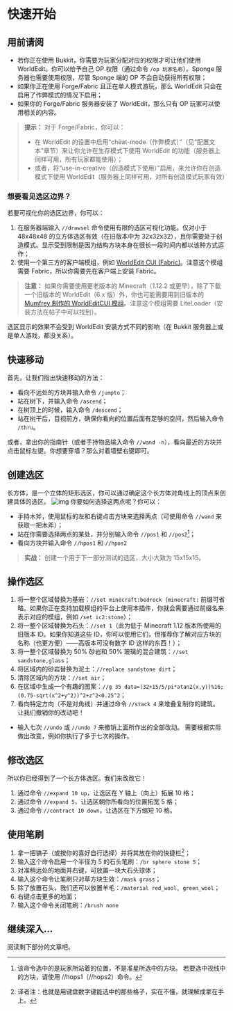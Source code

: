 # 快速开始

## 用前请阅

* 若你正在使用 Bukkit，你需要为玩家分配对应的权限才可让他们使用 WorldEdit。你可以给予自己 OP 权限（通过命令 `/op 玩家名称`）。Sponge 服务器也需要使用权限，尽管 Sponge 端的 OP 不会自动获得所有权限；
* 如果你正在使用 Forge/Fabric 且正在单人模式游玩，那么 WorldEdit 只会在启用了作弊模式的情况下启用；
* 如果你的 Forge/Fabric 服务器安装了 WorldEdit，那么只有 OP 玩家可以使用相关的内容。

> **提示：**
> 对于 Forge/Fabric，你可以：
>
> * 在 WorldEdit 的设置中启用“cheat-mode（作弊模式）”（见“配置文本”章节）来让你允许在生存模式下使用 WorldEdit 的功能（服务器上同样可用，所有玩家都能使用）；
> * 或者，将“use-in-creative（创造模式下使用）”启用，来允许你在创造模式下使用 WorldEdit（服务器上同样可用，对所有创造模式玩家有效）

### 想要看见选区边界？

若要可视化你的选区边界，你可以：

1. 在服务器端输入 `//drawsel` 命令使用有限的选区可视化功能。仅对小于 48x48x48 的立方体选区有效（在旧版本中为 32x32x32），且你需要处于创造模式。显示受到限制是因为结构方块本身在很长一段时间内都以该种方式运作；
2. 使用一个第三方的客户端模组，例如 [WorldEdit CUI (Fabric)](https://www.curseforge.com/minecraft/mc-mods/worldeditcui-fabric)。注意这个模组需要 Fabric，所以你需要先在客户端上安装 Fabric。

> **注意：**
> 如果你需要使用更老版本的 Minecraft（1.12.2 或更早），除了下载一个旧版本的 WorldEdit（6.x 版）外，你也可能需要用到旧版本的 [Mumfrey 制作的 WorldEditCUI 模组](https://www.minecraftforum.net/forums/mapping-and-modding-java-edition/minecraft-mods/1292886-worldeditcui)。注意这个模组需要 LiteLoader（安装方法在帖子中可以找到）。

选区显示的效果不会受到 WorldEdit 安装方式不同的影响（在 Bukkit 服务器上或是单人游戏，都没关系）。

## 快速移动

首先，让我们指出快速移动的方法：

* 看向不远处的方块并输入命令 `/jumpto`；
* 站在树下，并输入命令 `/ascend`；
* 在树顶上的时候，输入命令 `/descend`；
* 站在树干后，目视前方，确保你看向的位置后面有足够的空间，然后输入命令 `/thru`。

或者，拿出你的指南针（或者手持物品输入命令 `//wand -n`），看向最近的方块并点击鼠标左键。你想要穿墙？那么对着墙壁右键即可。

## 创建选区

长方体，是一个立体的矩形选区，你可以通过确定这个长方体对角线上的顶点来创建具体的选区。
![img](https://worldedit.enginehub.org/en/latest/_images/cuboid.png)
你要如何选择这两点呢？你可以：

* 手持木斧，使用鼠标的左和右键点击方块来选择两点（可使用命令 `//wand` 来获取一把木斧）；
* 站在你需要选择两点的某处，并分别输入命令 `//pos1` 和 `//pos2`[^1]；
* 看向方块并输入命令 `//hpos1` 和 `//hpos2`

> **实战：**
> 创建一个用于下一部分测试的选区，大小大致为 15x15x15。

## 操作选区

1. 将一整个区域替换为基岩：`//set minecraft:bedrock`（`minecraft:` 前缀可省略。如果你正在支持加载模组的平台上使用本插件，你就会需要通过前缀名来表示对应的模组，例如 `/set ic2:stone`）；
2. 将一整个区域替换为石头：`//set 1`（此为低于 Minecraft 1.12 版本所使用的旧版本 ID。如果你知道这些 ID，你可以使用它们，但推荐你了解对应方块的名称（也更方便）——高版本可没有数字 ID 这样的东西！）；
3. 将一整个区域替换为 50% 砂岩和 50% 玻璃的混合建筑：`//set sandstone,glass`；
4. 将区域内的砂岩替换为泥土：`//replace sandstone dirt`；
5. 清除区域内的方块：`//set air`；
6. 在区域中生成一个有趣的图案：`//g 35 data=(32+15/5/pi*atan2(x,y))%16;(0.75-sqrt(x^2+y^2))^2+z^2<0.25^2`；
7. 看向特定方向（不是对角线）并通过命令 `//stack 4` 来堆叠复制你的建筑。
让我们撤销你的改动吧！

* 输入七次 `//undo` 或 `//undo 7` 来撤销上面所作出的全部改动。
需要根据实际做出改变，例如你执行了多于七次的操作。

## 修改选区

所以你已经得到了一个长方体选区。我们来改改它！

1. 通过命令 `//expand 10 up`，让选区在 Y 轴上（向上）拓展 10 格；
2. 通过命令 `//expand 5`，让选区朝你所看向的位置拓宽 5 格；
3. 通过命令 `//contract 10 down`，让选区在下方缩短 10 格。

## 使用笔刷

1. 拿一把镐子（或按你的喜好自行选择）并将其放在你的快捷栏[^2]；
2. 输入这个命令启用一个半径为 5 的石头笔刷：`/br sphere stone 5`；
3. 对准稍远处的地面并右键，可放置一块大石头球体；
4. 输入这个命令让笔刷只对草方块生效：`/mask grass`；
5. 除了放置石头，我们还可以放置羊毛：`/material red_wool, green_wool`；
6. 右键点击更多的地面；
7. 输入这个命令关闭笔刷：`/brush none`

## 继续深入...

阅读剩下部分的文章吧。

[^1]: 该命令选中的是玩家所站着的位置，不是准星所选中的方块。
若要选中视线中的方块，请使用 //hops1（//hops2）命令。

[^2]: 译者注：也就是用键盘数字键能选中的那些格子，实在不懂，就理解成拿在手上。
